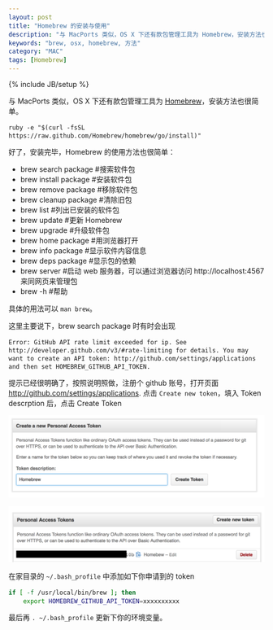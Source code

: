 ```yaml
---
layout: post
title: "Homebrew 的安装与使用"
description: "与 MacPorts 类似，OS X 下还有款包管理工具为 Homebrew，安装方法也很简单。"
keywords: "brew, osx, homebrew, 方法"
category: "MAC"
tags: [Homebrew]
---
```

{% include JB/setup %}

与 MacPorts 类似，OS X 下还有款包管理工具为 [Homebrew](http://brew.sh)，安装方法也很简单。

    ruby -e "$(curl -fsSL https://raw.github.com/Homebrew/homebrew/go/install)"

好了，安装完毕，Homebrew 的使用方法也很简单：

- brew search package   #搜索软件包
- brew install package  #安装软件包
- brew remove package   #移除软件包
- brew cleanup package  #清除旧包
- brew list             #列出已安装的软件包
- brew update           #更新 Homebrew
- brew upgrade          #升级软件包
- brew home package     #用浏览器打开
- brew info package     #显示软件内容信息
- brew deps package     #显示包的依赖
- brew server           #启动 web 服务器，可以通过浏览器访问 http://localhost:4567 来同网页来管理包
- brew -h               #帮助

<!-- more -->
具体的用法可以 `man brew`。

这里主要说下，brew search package 时有时会出现

    Error: GitHub API rate limit exceeded for ip. See http://developer.github.com/v3/#rate-limiting for details. You may want to create an API token: http://github.com/settings/applications and then set HOMEBREW_GITHUB_API_TOKEN.

提示已经很明确了，按照说明照做，注册个 github 账号，打开页面 http://github.com/settings/applications. 点击 `Create new token`，填入 Token descrption 后，点击 Create Token

![Create new token](/assets/images/2013/12/create-new-token.png)

![Personal Access Tokens](/assets/images/2013/12/personal-access-tokens.png)

在家目录的 `~/.bash_profile` 中添加如下你申请到的 token

```bash
if [ -f /usr/local/bin/brew ]; then
    export HOMEBREW_GITHUB_API_TOKEN=xxxxxxxxxx
```

最后再 `. ~/.bash_profile` 更新下你的环境变量。
